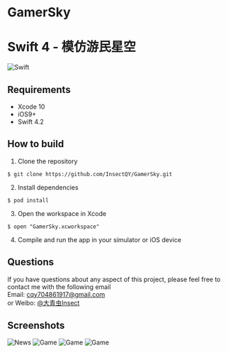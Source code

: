 # GamerSky
# Swift 4 - 模仿游民星空

![Swift](https://img.shields.io/badge/Swift-4.2-orange.svg)

## Requirements
* Xcode 10
* iOS9+
* Swift 4.2

## How to build
1)  Clone the repository
```
$ git clone https://github.com/InsectQY/GamerSky.git
```
2)  Install dependencies
```
$ pod install
```
3) Open the workspace in Xcode
```
$ open "GamerSky.xcworkspace"
```
4) Compile and run the app in your simulator or iOS device

## Questions
If you have questions about any aspect of this project, please feel free to contact me with the following email
<br/>Email: cqy704861917@gmail.com
<br/>or Weibo: <a href = 'http://weibo.com/u/2802837074' >@大青虫Insect</a>
<br/>
## Screenshots
![News](https://github.com/InsectQY/GamerSky/raw/master/Screenshots/News.gif)
![Game](https://github.com/InsectQY/GamerSky/raw/master/Screenshots/Game1.gif)
![Game](https://github.com/InsectQY/GamerSky/raw/master/Screenshots/Game2.gif)
![Game](https://github.com/InsectQY/GamerSky/raw/master/Screenshots/Game3.gif)
